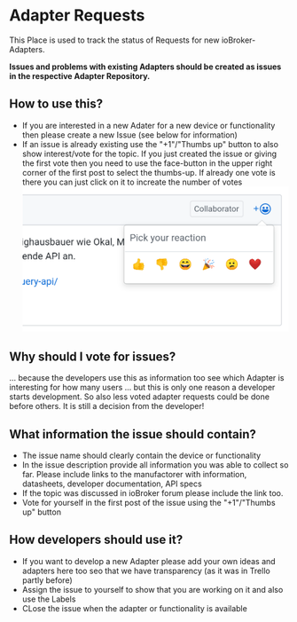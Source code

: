 # Adapter Requests
This Place is used to track the status of Requests for new ioBroker-Adapters.

**Issues and problems with existing Adapters should be created as issues in the respective Adapter Repository.**

## How to use this?
* If you are interested in a new Adater for a new device or functionality then please create a new Issue (see below for information)
* If an issue is already existing use the "+1"/"Thumbs up" button to also show interest/vote for the topic. If you just created the issue or giving the first vote then you need to use the face-button in the upper right corner of the first post to select the thumbs-up. If already one vote is there you can just click on it to increate the number of votes
![thumbsup](thumbsup.png)

## Why should I vote for issues?
... because the developers use this as information too see which Adapter is interesting for how many users ... but this is only one reason a developer starts development. So also less voted adapter requests could be done before others. It is still a decision from the developer!

## What information the issue should contain?
* The issue name should clearly contain the device or functionality
* In the issue description provide all information you was able to collect so far. Please include links to the manufactorer with information, datasheets, developer documentation, API specs
* If the topic was discussed in ioBroker forum please include the link too.
* Vote for yourself in the first post of the issue using the "+1"/"Thumbs up" button

## How developers should use it?
* If you want to develop a new Adapter please add your own ideas and adapters here too seo that we have transparency (as it was in Trello partly before)
* Assign the issue to yourself to show that you are working on it and also use the Labels
* CLose the issue when the adapter or functionality is available
